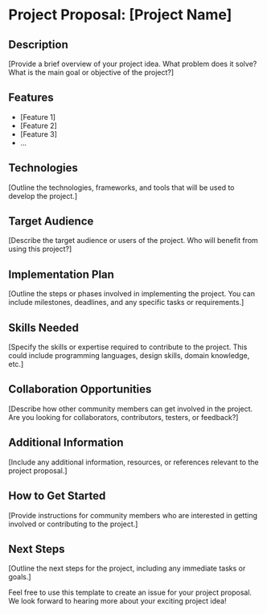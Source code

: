# Project Proposal: [Project Name]

## Description
[Provide a brief overview of your project idea. What problem does it solve? What is the main goal or objective of the project?]

## Features
- [Feature 1]
- [Feature 2]
- [Feature 3]
- ...

## Technologies
[Outline the technologies, frameworks, and tools that will be used to develop the project.]

## Target Audience
[Describe the target audience or users of the project. Who will benefit from using this project?]

## Implementation Plan
[Outline the steps or phases involved in implementing the project. You can include milestones, deadlines, and any specific tasks or requirements.]

## Skills Needed
[Specify the skills or expertise required to contribute to the project. This could include programming languages, design skills, domain knowledge, etc.]

## Collaboration Opportunities
[Describe how other community members can get involved in the project. Are you looking for collaborators, contributors, testers, or feedback?]

## Additional Information
[Include any additional information, resources, or references relevant to the project proposal.]

## How to Get Started
[Provide instructions for community members who are interested in getting involved or contributing to the project.]

## Next Steps
[Outline the next steps for the project, including any immediate tasks or goals.]

Feel free to use this template to create an issue for your project proposal. We look forward to hearing more about your exciting project idea!
